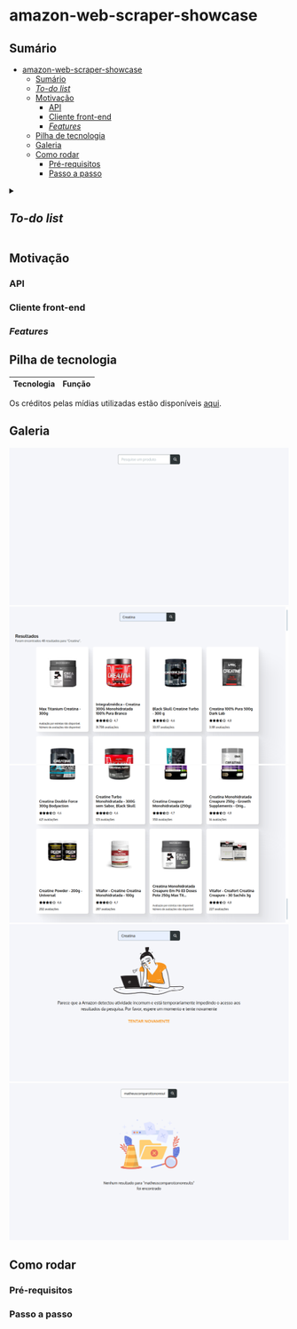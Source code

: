 # amazon-web-scraper-showcase

## Sumário

- [amazon-web-scraper-showcase](#amazon-web-scraper-showcase)
  - [Sumário](#sumário)
  - [_To-do list_](#to-do-list)
  - [Motivação](#motivação)
    - [API](#api)
    - [Cliente front-end](#cliente-front-end)
    - [_Features_](#features)
  - [Pilha de tecnologia](#pilha-de-tecnologia)
  - [Galeria](#galeria)
  - [Como rodar](#como-rodar)
    - [Pré-requisitos](#pré-requisitos)
    - [Passo a passo](#passo-a-passo)

<details>
  <summary>
  
  ## _To-do list_
  </summary>

  - [X] Adicionar `dotenv` à API
  - [X] Criar uma variável de ambiente que funcione como uma _flag_ booleana para impedir requisições malsucedidas retornando dados falsos
  - [X] Criar um objeto de transferência de dados adequado para o método `getProducts` e colocar o total de produtos encontrados neste serviço em vez de computá-lo no diretório `routes`
  - [X] Jogar todas as mensagens de texto para o enumerador
  - [ ] ~~Criar um interruptor na página web e um parâmetro _query_ adicional para forçar a API a retornar dados falsos~~
  - [X] Criar um arquivo contendo todos os _assets_ utilizados e adicionar a fonte tipográfica Oxygen
  - [X] Procurar uma imagem que represente ficheiros vazios e substitui-la a imagem do caso de resultados não encontrados
  - [X] Adicionar uma tela para que o usuário possa refazer a requisição em caso de erro
  - [X] Adicionar um _listener_ para bloquear o botão de refazer a requisição caso o campo de texto esteja inválido ~~e estilizá-lo com transição de opacidade~~
  - [X] Adicionar um ~~_toast_~~ aviso para notificar que dados falsos estão sendo utilizados
  - [ ] ~~Criar um elemento HTML para encapsular a imagem do componente de produto e evitar que o espaçamento interno~~
  - [X] Definir uma altura máxima para as imagens dos componentes de produto que evite produtos cortados
  - [X] Adicionar reticências aos títulos longos
  - [X] Alterar os metadados do arquivo `index.html` adicionando OpenGL
  - [ ] Explicar a variável de ambiente `BYPASS_SERVER_ERROR_STATUS_CODE` neste arquivo
  - [ ] Adicionar uma subseção "_Features_" à subseção "Motivação" para explicar detalhes técnicos como o comportamento dos botões e telas adicionais em casos de erro
  - [ ] Criar três repositórios[<sup>1</sup>](#nota-de-rodape-1) e hospedar a API e o site no Vercel e Firebase, respectivamente

  <sup id="nota-de-rodape-1">1</sup> Como o Vercel exige que uma API Express esteja em um único repositório de código configurado via `vercel.json` para o _deploy_, o terceiro repositório será composto apenas de um arquivo `README.md` e dois submódulos que redirecionarão o visitante para os respectivos repositórios.

  <!--
  - [ ] Adicionar bateria de testes com Postman e expressão regular na API
  - [ ] Procurar uma estrutura mais complexa com métodos como `initializeMiddlewares` para a API
  - [ ] Verificar se é possível capturar o ID do produto via _web scraping_ e fazer com que o componente na página `index.html` seja clicável e redirecione o usuário para o site da Amazon
  - [ ] Capturar a largura computa`da do componente de produto e, ao redimensionar a tela (que deve ter a largura mínima de 1.368px), usá-la para redefinir a largura máxima dos componentes para que a última fileira não fique com componentes maiores caso o total de produtos não seja múltiplo de quatro
  - [ ] Adicionar _skeleton_ aos cards de produtos
  -->
</details>

## Motivação

<!-- TODO escrever -->

### API

<!-- TODO escrever -->

### Cliente front-end

<!-- TODO escrever -->

### _Features_

<!-- TODO escrever -->

## Pilha de tecnologia

| Tecnologia | Função |
|-|-|

<!-- TODO escrever -->

Os créditos pelas mídias utilizadas estão disponíveis [aqui](https://github.com/mdccg/amazon-web-scraper-client/tree/main/assets).

## Galeria

![Tela inicial](./docs/homepage.png)
![Tela de resultados no topo da rolagem](./docs/results-1.png)
![Tela de resultados no final da rolagem](./docs/results-2.png)
![Tela de nenhum resultado encontrado](./docs/no-results.png)
![Tela de erro interno do servidor](./docs/server-error.png)

## Como rodar

### Pré-requisitos

<!-- TODO escrever -->

### Passo a passo

<!-- TODO escrever -->